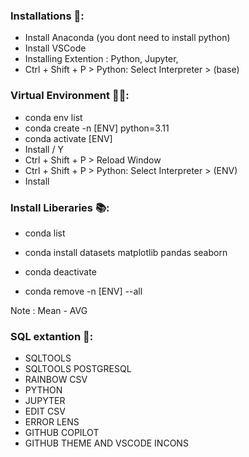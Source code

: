### Installations 🔻: 

- Install Anaconda (you dont need to install python)
- Install VSCode 
- Installing Extention : Python, Jupyter, 
- Ctrl + Shift + P > Python: Select Interpreter > (base)


### Virtual Environment 👨‍💻: 

- conda env list
- conda create -n [ENV] python=3.11
- conda activate [ENV]
- Install  / Y
- Ctrl + Shift + P > Reload Window
- Ctrl + Shift + P > Python: Select Interpreter > (ENV)
- Install

### Install Liberaries 📚: 

- conda list
- conda install datasets matplotlib pandas seaborn


- conda deactivate 
- conda remove -n [ENV] --all

Note : Mean - AVG


 ### SQL extantion 👾: 
- SQLTOOLS
- SQLTOOLS POSTGRESQL
- RAINBOW CSV
- PYTHON 
- JUPYTER
- EDIT CSV
- ERROR LENS
- GITHUB COPILOT
- GITHUB THEME AND VSCODE INCONS